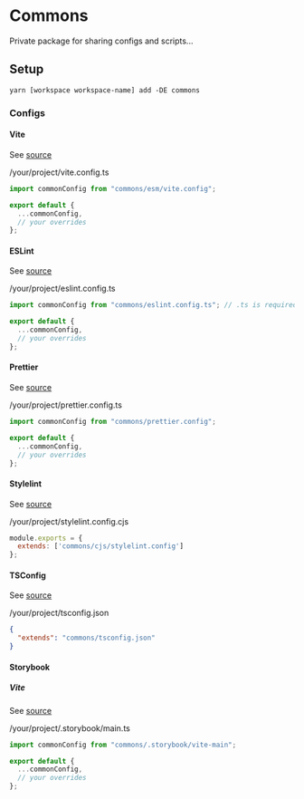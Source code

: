 # Commons

Private package for sharing configs and scripts...

## Setup

```
yarn [workspace workspace-name] add -DE commons
```

### Configs

#### Vite

See [source](vite.config.ts)

/your/project/vite.config.ts
```js
import commonConfig from "commons/esm/vite.config";

export default {
  ...commonConfig,
  // your overrides
};
```

#### ESLint

See [source](eslint.config.ts)

/your/project/eslint.config.ts
```ts
import commonConfig from "commons/eslint.config.ts"; // .ts is required here

export default {
  ...commonConfig,
  // your overrides
};
```
#### Prettier

See [source](prettier.config.ts)

/your/project/prettier.config.ts
```ts
import commonConfig from "commons/prettier.config";

export default {
  ...commonConfig,
  // your overrides
};
```

#### Stylelint

See [source](stylelint.config.ts)

/your/project/stylelint.config.cjs
```cjs
module.exports = {
  extends: ['commons/cjs/stylelint.config']
};
```

#### TSConfig

See [source](tsconfig.js)

/your/project/tsconfig.json
```json
{
  "extends": "commons/tsconfig.json"
}
```

#### Storybook

##### Vite

See [source](.storybook/vite-main.ts)

/your/project/.storybook/main.ts
```ts
import commonConfig from "commons/.storybook/vite-main";

export default {
  ...commonConfig,
  // your overrides
};
```
